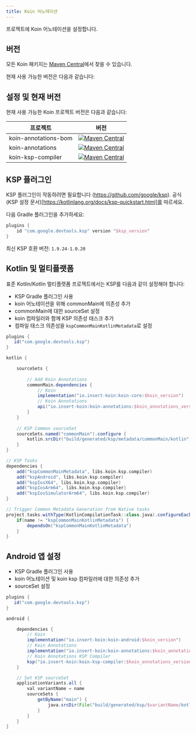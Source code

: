 ```yaml
---
title: Koin 어노테이션
---
```


프로젝트에 Koin 어노테이션을 설정합니다.

## 버전

모든 Koin 패키지는 [Maven Central](https://search.maven.org/search?q=io.insert-koin)에서 찾을 수 있습니다.

현재 사용 가능한 버전은 다음과 같습니다:

## 설정 및 현재 버전

현재 사용 가능한 Koin 프로젝트 버전은 다음과 같습니다:

| 프로젝트   |      버전      |
|----------|:-------------:|
| koin-annotations-bom |  [![Maven Central](https://img.shields.io/maven-central/v/io.insert-koin/koin-annotations-bom)](https://mvnrepository.com/artifact/io.insert-koin/koin-annotations-bom) |
| koin-annotations |  [![Maven Central](https://img.shields.io/maven-central/v/io.insert-koin/koin-annotations)](https://mvnrepository.com/artifact/io.insert-koin/koin-annotations) |
| koin-ksp-compiler |  [![Maven Central](https://img.shields.io/maven-central/v/io.insert-koin/koin-ksp-compiler)](https://mvnrepository.com/artifact/io.insert-koin/koin-ksp-compiler) |

## KSP 플러그인

KSP 플러그인이 작동하려면 필요합니다 (https://github.com/google/ksp). 공식 (KSP 설정 문서)[https://kotlinlang.org/docs/ksp-quickstart.html]를 따르세요.

다음 Gradle 플러그인을 추가하세요:
```groovy
plugins {
    id "com.google.devtools.ksp" version "$ksp_version"
}
```

최신 KSP 호환 버전: `1.9.24-1.0.20`

## Kotlin 및 멀티플랫폼

표준 Kotlin/Kotlin 멀티플랫폼 프로젝트에서는 KSP를 다음과 같이 설정해야 합니다:

- KSP Gradle 플러그인 사용
- koin 어노테이션을 위해 commonMain에 의존성 추가
- commonMain에 대한 sourceSet 설정
- koin 컴파일러와 함께 KSP 의존성 태스크 추가
- 컴파일 태스크 의존성을 `kspCommonMainKotlinMetadata`로 설정

```groovy
plugins {
   id("com.google.devtools.ksp")
}

kotlin {

    sourceSets {
        
        // Add Koin Annotations
        commonMain.dependencies {
            // Koin
            implementation("io.insert-koin:koin-core:$koin_version")
            // Koin Annotations
            api("io.insert-koin:koin-annotations:$koin_annotations_version")
        }
    }
    
    // KSP Common sourceSet
    sourceSets.named("commonMain").configure {
        kotlin.srcDir("build/generated/ksp/metadata/commonMain/kotlin")
    }       
}

// KSP Tasks
dependencies {
    add("kspCommonMainMetadata", libs.koin.ksp.compiler)
    add("kspAndroid", libs.koin.ksp.compiler)
    add("kspIosX64", libs.koin.ksp.compiler)
    add("kspIosArm64", libs.koin.ksp.compiler)
    add("kspIosSimulatorArm64", libs.koin.ksp.compiler)
}

// Trigger Common Metadata Generation from Native tasks
project.tasks.withType(KotlinCompilationTask::class.java).configureEach {
    if(name != "kspCommonMainKotlinMetadata") {
        dependsOn("kspCommonMainKotlinMetadata")
    }
}

```

## Android 앱 설정

- KSP Gradle 플러그인 사용
- koin 어노테이션 및 koin ksp 컴파일러에 대한 의존성 추가
- sourceSet 설정

```groovy
plugins {
   id("com.google.devtools.ksp")
}

android {

    dependencies {
        // Koin
        implementation("io.insert-koin:koin-android:$koin_version")
        // Koin Annotations
        implementation("io.insert-koin:koin-annotations:$koin_annotations_version")
        // Koin Annotations KSP Compiler
        ksp("io.insert-koin:koin-ksp-compiler:$koin_annotations_version")
    }

    // Set KSP sourceSet
    applicationVariants.all {
        val variantName = name
        sourceSets {
            getByName("main") {
                java.srcDir(File("build/generated/ksp/$variantName/kotlin"))
            }
        }
    }
}